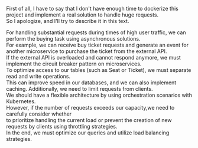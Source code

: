 First of all, I have to say that I don't have enough time to dockerize this project and implement a real solution to handle
huge requests.
<br>
So I apologize, and I'll try to describe it in this text.

For handling substantial requests during times of high user traffic, we can perform the buying task using asynchronous solutions.
<br>
For example, we can receive buy ticket requests and generate an event for another microservice to purchase the ticket from the external API.
<br>
If the external API is overloaded and cannot respond anymore, we must implement the circuit breaker pattern on microservices.
<br>
To optimize access to our tables (such as Seat or Ticket), we must separate read and write operations.
<br>
This can improve speed in our databases, and we can also implement caching. Additionally, we need to limit requests from clients.
<br>
We should have a flexible architecture by using orchestration scenarios with Kubernetes.
<br>
However, if the number of requests exceeds our capacity,we need to carefully consider whether
<br>
to prioritize handling the current load or prevent the creation of new requests by clients using throttling strategies.
<br>
In the end, we must optimize our queries and utilize load balancing strategies.